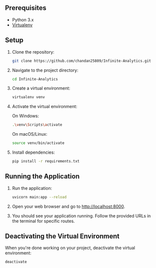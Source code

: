 ## Prerequisites

- Python 3.x
- [Virtualenv](https://virtualenv.pypa.io/en/latest/)

## Setup

1. Clone the repository:

    ```bash
    git clone https://github.com/chandan25809/Infinite-Analytics.git
    ```

2. Navigate to the project directory:

    ```bash
    cd Infinite-Analytics
    ```

3. Create a virtual environment:

    ```bash
    virtualenv venv
    ```

4. Activate the virtual environment:

    On Windows:

    ```bash
    .\venv\Scripts\activate
    ```

    On macOS/Linux:

    ```bash
    source venv/bin/activate
    ```

5. Install dependencies:

    ```bash
    pip install -r requirements.txt
    ```
## Running the Application

1. Run the application:

    ```bash
    uvicorn main:app --reload
    ```
2. Open your web browser and go to [http://localhost:8000](http://localhost:8000).

3. You should see your application running. Follow the provided URLs in the terminal for specific routes.

## Deactivating the Virtual Environment

When you're done working on your project, deactivate the virtual environment:

```bash
deactivate
